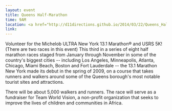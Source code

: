 ```yaml
---
layout: event
title: Queens Half-Marathon
time: 9AM
location: <a href="http://d11directions.github.io/2014/03/22/Queens_Half_Marathon/">Flushing Meadows - Corona Park near Arthur Ashe Stadium</a>
link:
---
```

Volunteer for the Michelob ULTRA New York 13.1 Marathon® and USRS 5K! (There are two races in this event) This third in a series of eight half marathon races staged from January through November in some of the country's biggest cities -- including Los Angeles, Minneapolis, Atlanta, Chicago, Miami Beach, Boston and Fort Lauderdale -- the 13.1 Marathon New York made its debut in the spring of 2009, on a course that takes runners and walkers around some of the Queens borough's most notable tourist sites and attractions.

There will be about 5,000 walkers and runners. The race will serve as a fundraiser for Team World Vision, a non-profit organization that seeks to improve the lives of children and communities in Africa. 
